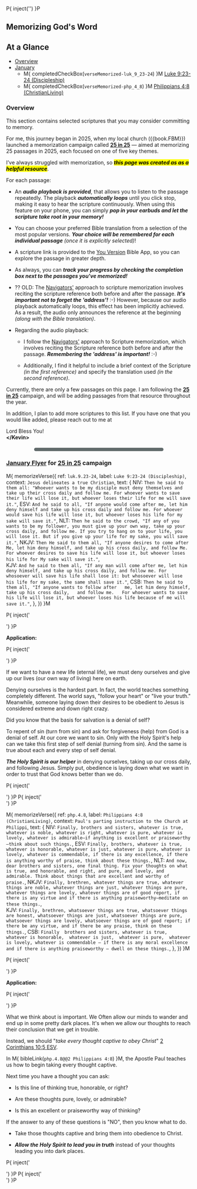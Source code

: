 <!-- mark this page so ReflectiveMemorizationData is maintained at run-time -->
P{ inject('<span id="ContainsReflectiveMemorizationData"></span>') }P

## Memorizing God's Word

## At a Glance

- [Overview](#overview)
- [January](#january-flyer-for-25-in-25-campaign)
  - M{ completedCheckBox(`verseMemorized-luk_9_23-24`) }M [Luke 9:23-24 (Discipleship)](#luk_9_23-24)
  - M{ completedCheckBox(`verseMemorized-php_4_8`)     }M [Philippians 4:8 (ChristianLiving)](#php_4_8)

### Overview

This section contains selected scriptures that you may consider
committing to memory.

For me, this journey began in 2025, when my local church
({{book.FBM}}) launched a memorization campaign called **[25 in
25](https://fbmaryville.org/25-in-25)** — aimed at memorizing 25
passages in 2025, each focused on one of five key themes.

I’ve always struggled with memorization, so **_<mark>this page was
created as as a helpful resource</mark>_**.

For each passage:

- An _**audio playback is provided**_, that allows you to listen to
  the passage repeatedly. The playback _**automatically loops**_ until
  you click stop, making it easy to hear the scripture
  continuously. When using this feature on your phone, you can simply
  _**pop in your earbuds and let the scripture take root in your
  memory!**_

- You can choose your preferred Bible translation from a selection of
  the most popular versions.  _**Your choice will be remembered for
  each individual passage** (once it is explicitly selected)_!

- A scripture link is provided to the [You Version](https://www.bible.com/)
  Bible App, so you can explore the passage in greater depth.

- As always, you can _**track your progress by checking the completion
  box next to the passages you've memorized!**_

- ?? OLD: The [Navigators'](https://www.navigators.org/) approach to scripture
  memorization involves reciting the scripture reference both before
  and after the passage. _**It's important not to forget the
  'address'!**_ :-) However, because our audio playback automatically
  loops, this effect has been implicitly achieved. As a result, the
  audio only announces the reference at the beginning _(along with the
  Bible translation)_.

- Regarding the audio playback: 

  * I follow the [Navigators'](https://www.navigators.org/) approach
    to Scripture memorization, which involves reciting the Scripture
    reference both before and after the passage. _**Remembering the
    'address' is important!**_ :-)

  * Additionally, I find it helpful to include a brief context of the
    Scripture _(in the first reference)_ and specify the translation
    used _(in the second reference)_.

Currently, there are only a few passages on this page.  I am following
the **[25 in 25](https://fbmaryville.org/25-in-25)** campaign, and
will be adding passages from that resource throughout the year.

In addition, I plan to add more scriptures to this list.  If you have
one that you would like added, please reach out to me
at <span id="inquire"></span>

<script>
  withFW( ()=>fw.addInquire('Add%20Memory%20Scripture') )
</script>

Lord Bless You!
<br/>**&lt;/Kevin&gt;**


<!-- *** NEW MONTH ******************************************************************************** -->

<hr style="height: 9px; background-color: #616a6b; border: none; width: 70%; margin: 20px auto; border-radius: 5px;">

### [January Flyer](https://static1.squarespace.com/static/5b8548d5365f02b26106abe7/t/67573d80603d70651866cc8c/1733770624902/25in25cards_Jan.pdf) for [25 in 25](https://fbmaryville.org/25-in-25) campaign

<!-- *** NEW PASSAGE ******************************************************************************** -->

M{ memorizeVerse({
  ref:   `luk.9.23-24`,
  label: `Luke 9:23-24 (Discipleship)`,
  context: `Jesus delineates a true Christian`,
  text: {
    NIV:  `Then he said to them all: "Whoever wants to be my disciple must deny themselves and take up their cross daily and follow me. For whoever wants to save their life will lose it, but whoever loses their life for me will save it."`,
    ESV:  `And he said to all, "If anyone would come after me, let him deny himself and take up his cross daily and follow me. For whoever would save his life will lose it, but whoever loses his life for my sake will save it."`,
    NLT:  `Then he said to the crowd, "If any of you wants to be my follower, you must give up your own way, take up your cross daily, and follow me. If you try to hang on to your life, you will lose it. But if you give up your life for my sake, you will save it."`,
    NKJV: `Then He said to them all, "If anyone desires to come after Me, let him deny himself, and take up his cross daily, and follow Me. For whoever desires to save his life will lose it, but whoever loses his life for My sake will save it."`,  
    KJV:  `And he said to them all, "If any man will come after me, let him deny himself, and take up his cross daily, and follow me. For whosoever will save his life shall lose it: but whosoever will lose his life for my sake, the same shall save it."`,
    CSB:  `Then he said to them all, "If anyone wants to follow after   me, let him deny himself,   take up his cross daily,   and follow me.   For whoever wants to save his life will lose it, but whoever loses his life because of me will save it."`,
  },
}) }M

P{ inject('<div class="indent">') }P

**Application:**

P{ inject('<div class="indent">') }P

If we want to have a new life (eternal life), we must deny ourselves
and give up our lives (our own way of living) here on earth.
 
Denying ourselves is the hardest part. In fact, the world teaches
something completely different. The world says, "follow your heart" or
"live your truth." Meanwhile, someone laying down their desires to be
obedient to Jesus is considered extreme and down right crazy.
 
Did you know that the basis for salvation is a denial of self?
 
To repent of sin (turn from sin) and ask for forgiveness (help) from
God is a denial of self. At our core we want to sin. Only with the
Holy Spirit's help can we take this first step of self denial (turning
from sin). And the same is true about each and every step of self
denial.
 
_**The Holy Spirit is our helper**_ in denying ourselves, taking up our
cross daily, and following Jesus. Simply put, obedience is laying down
what we want in order to trust that God knows better than we do.

P{ inject('</div>') }P
P{ inject('</div>') }P


<!-- *** NEW PASSAGE ******************************************************************************** -->

M{ memorizeVerse({
  ref:   `php.4.8`,
  label: `Philippians 4:8 (ChristianLiving)`,
  context: `Paul's parting instruction to the Church at Philippi`,
  text: {
    NIV:  `Finally, brothers and sisters, whatever is true, whatever is noble, whatever is right, whatever is pure, whatever is lovely, whatever is admirable—if anything is excellent or praiseworthy—think about such things.`,
    ESV:  `Finally, brothers, whatever is true, whatever is honorable, whatever is just, whatever is pure, whatever is lovely, whatever is commendable, if there is any excellence, if there is anything worthy of praise, think about these things.`,
    NLT:  `And now, dear brothers and sisters, one final thing. Fix your thoughts on what is true, and honorable, and right, and pure, and lovely, and admirable. Think about things that are excellent and worthy of praise.`,
    NKJV: `Finally, brethren, whatever things are true, whatever things are noble, whatever things are just, whatever things are pure, whatever things are lovely, whatever things are of good report, if there is any virtue and if there is anything praiseworthy—meditate on these things.`,  
    KJV:  `Finally, brethren, whatsoever things are true, whatsoever things are honest, whatsoever things are just, whatsoever things are pure, whatsoever things are lovely, whatsoever things are of good report; if there be any virtue, and if there be any praise, think on these things.`,
    CSB:  `Finally  brothers and sisters, whatever is true,  whatever is honorable,  whatever is just,  whatever is pure,  whatever is lovely, whatever is commendable — if there is any moral excellence  and if there is anything praiseworthy — dwell on these things.`,
  },
}) }M

P{ inject('<div class="indent">') }P

**Application:**

P{ inject('<div class="indent">') }P

What we think about is important. We Often allow our minds
to wander and end up in some pretty dark places. It's when
we allow our thoughts to reach their conclusion that we get
in trouble. 

Instead, we should "_take every thought captive to obey Christ_"
[2 Corinthians 10:5 ESV](https://bible.com/bible/59/2co.10.5.ESV).

In M{ bibleLink(`php.4.8@@2 Philippians 4:8`) }M, the Apostle Paul
teaches us how to begin taking every thought captive.

Next time you have a thought you can ask:

- Is this line of thinking true, honorable, or right?
  
- Are these thoughts pure, lovely, or admirable?
  
- Is this an excellent or praiseworthy way of thinking?

If the answer to any of these questions is "NO", then you know
what to do. 

- Take those thoughts captive and bring them into obedience to Christ.

- _**Allow the Holy Spirit to lead you in truth**_ instead of your
  thoughts leading you into dark places.

P{ inject('</div>') }P
P{ inject('</div>') }P
